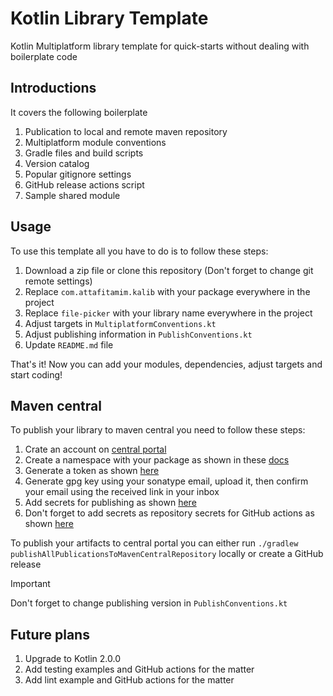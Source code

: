 # Kotlin Library Template
Kotlin Multiplatform library template for quick-starts without dealing with boilerplate code

## Introductions
It covers the following boilerplate

1. Publication to local and remote maven repository
2. Multiplatform module conventions
3. Gradle files and build scripts
4. Version catalog
5. Popular gitignore settings
6. GitHub release actions script
7. Sample shared module

## Usage
To use this template all you have to do is to follow these steps:

1. Download a zip file or clone this repository (Don't forget to change git remote settings)
2. Replace `com.attafitamim.kalib` with your package everywhere in the project
3. Replace `file-picker` with your library name everywhere in the project
4. Adjust targets in `MultiplatformConventions.kt`
5. Adjust publishing information in `PublishConventions.kt`
6. Update `README.md` file

That's it! Now you can add your modules, dependencies, adjust targets and start coding!

## Maven central
To publish your library to maven central you need to follow these steps:

1. Crate an account on [central portal](https://central.sonatype.com/)
2. Create a namespace with your package as shown in these [docs](https://central.sonatype.org/register/namespace/)
3. Generate a token as shown [here](https://central.sonatype.org/publish/generate-portal-token/)
4. Generate gpg key using your sonatype email, upload it, then confirm your email using the received link in your inbox
5. Add secrets for publishing as shown [here](https://vanniktech.github.io/gradle-maven-publish-plugin/central/#secrets)
6. Don't forget to add secrets as repository secrets for GitHub actions as shown [here](https://docs.github.com/en/actions/security-guides/using-secrets-in-github-actions)

To publish your artifacts to central portal you can either run `./gradlew publishAllPublicationsToMavenCentralRepository` locally or create a GitHub release

> [!IMPORTANT]  
> Don't forget to change publishing version in `PublishConventions.kt`

## Future plans
1. Upgrade to Kotlin 2.0.0
2. Add testing examples and GitHub actions for the matter
3. Add lint example and GitHub actions for the matter
